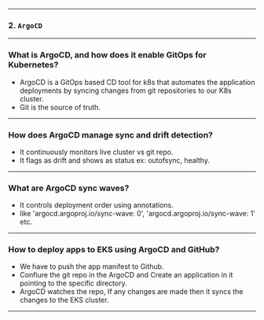 
---
### 2. `ArgoCD`
---
### What is ArgoCD, and how does it enable GitOps for Kubernetes?
- ArgoCD is a GitOps based CD tool for k8s that automates the application deployments by syncing changes from git repositories to our K8s cluster.
- Git is the source of truth.
---
### How does ArgoCD manage sync and drift detection?
- It continuously monitors live cluster vs git repo.
- It flags as drift and shows as status ex: outofsync, healthy.
---
### What are ArgoCD sync waves?
- It controls deployment order using annotations.
- like 'argocd.argoproj.io/sync-wave: 0', 'argocd.argoproj.io/sync-wave: 1' etc.
---
### How to deploy apps to EKS using ArgoCD and GitHub?
- We have to push the app manifest to Github.
- Confiure the git repo in the ArgoCD and Create an application in it pointing to the specific directory.
- ArgoCD watches the repo, If any changes are made then it syncs the changes to the EKS cluster.
---